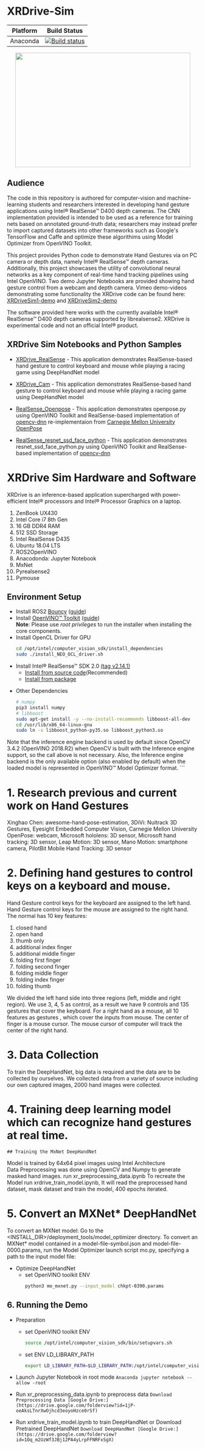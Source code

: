 # XRDrive-Sim
Platform | Build Status |
-------- | ------------ |
Anaconda | [![Build status](https://ci.appveyor.com/api/projects/status/swutsp1bjcc56q64/branch/master?svg=true)](https://ci.appveyor.com/project/ddiakopoulos/hand-tracking-samples/branch/master)

<p align="center">
  <img width="460" height="300" src="https://github.com/TebogoNakampe/XRDrive-Sim/blob/master/Code/hand.gif">
</p>

## Audience

The code in this repository is authored for computer-vision and machine-learning students and researchers interested in developing hand gesture applications using Intel® RealSense™ D400 depth cameras. The CNN implementation provided is intended to be used as a reference for training nets based on annotated ground-truth data; researchers may instead prefer to import captured datasets into other frameworks such as Google's TensorFlow and Caffe and optimize these algorithims using Model Optimizer from OpenVINO Toolkit.

This project provides Python code to demonstrate Hand Gestures via on PC camera or depth data, namely Intel® RealSense™ depth cameras. Additionally, this project showcases the utility of convolutional neural networks as a key component of real-time hand tracking pipelines using Intel OpenVINO. Two demo Jupyter Notebooks are provided showing hand gesture control from a webcam and depth camera. Vimeo demo-videos demonstrating some functionality the XRDrive code can be found here: [XRDriveSim1-demo](https://vimeo.com/305377886) and [XRDriveSim2-demo](https://vimeo.com/305378325)

The software provided here works with the currently available Intel® RealSense™ D400 depth cameras supported by librealsense2. XRDrive is experimental code and not an official Intel® product.

## XRDrive Sim Notebooks and Python Samples

* [XRDrive_RealSense](xr_drive_realsense.ipynb) - This application demonstrates RealSense-based hand gesture to control keyboard and mouse while playing a racing game using DeepHandNet model

* [XRDrive_Cam](xr_drive_cam.ipynb) - This application demonstrates RealSense-based hand gesture to control keyboard and mouse while playing a racing game using DeepHandNet model

* [RealSense_Openpose](openpose.py) - This application demonstrates openpose.py using OpenVINO Toolkit and RealSense-based implementation of [opencv-dnn](https://github.com/opencv/opencv/blob/master/samples/dnn/openpose.py) re-implementaion from [Carnegie Mellon University OpenPose](https://github.com/CMU-Perceptual-Computing-Lab/openpose)

* [RealSense_resnet_ssd_face_python](resnet_ssd_face_python.py) - This application demonstrates resnet_ssd_face_python.py using OpenVINO Toolkit and RealSense-based implementation of [opencv-dnn](https://github.com/opencv/opencv/tree/master/samples/dnn)


# XRDrive Sim Hardware and Software

XRDrive is an inference-based application supercharged with power-efficient Intel® processors and Intel® Processor Graphics on a laptop.

1. ZenBook UX430
2. Intel Core i7 8th Gen
3. 16 GB DDR4 RAM
4. 512 SSD Storage
5. Intel RealSense D435
6. Ubuntu 18.04 LTS
7. ROS2OpenVINO
8. Anacodonda: Jupyter Notebook 
9. MxNet
10. Pyrealsense2
11. Pymouse

## Environment Setup
* Install ROS2 [Bouncy](https://github.com/ros2/ros2/wiki) ([guide](https://github.com/ros2/ros2/wiki/Linux-Development-Setup))<br>
* Install [OpenVINO™ Toolkit](https://software.intel.com/en-us/openvino-toolkit) ([guide](https://software.intel.com/en-us/articles/OpenVINO-Install-Linux))<br>
    	**Note**: Please use  *root privileges* to run the installer when installing the core components.
* Install OpenCL Driver for GPU
	```bash
	cd /opt/intel/computer_vision_sdk/install_dependencies
	sudo ./install_NEO_OCL_driver.sh
	```
* Install Intel® RealSense™ SDK 2.0 [(tag v2.14.1)](https://github.com/IntelRealSense/librealsense/tree/v2.14.1)<br>
	* [Install from source code](https://github.com/IntelRealSense/librealsense/blob/v2.14.1/doc/installation.md)(Recommended)<br>
	* [Install from package](https://github.com/IntelRealSense/librealsense/blob/v2.14.1/doc/distribution_linux.md)<br>

- Other Dependencies
	```bash
	# numpy
	pip3 install numpy
	# libboost
	sudo apt-get install -y --no-install-recommends libboost-all-dev
	cd /usr/lib/x86_64-linux-gnu
	sudo ln -s libboost_python-py35.so libboost_python3.so
	```

Note that the inference engine backend is used by default since OpenCV 3.4.2 (OpenVINO 2018.R2) when OpenCV is built with the Inference engine support, so the call above is not necessary. Also, the Inference engine backend is the only available option (also enabled by default) when the loaded model is represented in OpenVINO™ Model Optimizer format.
       ```


# 1. Research previous and current work on Hand Gestures

Xinghao Chen: awesome-hand-pose-estimation,
3DiVi: Nuitrack 3D Gestures,
Eyesight Embedded Computer Vision,
Carnegie Mellon University OpenPose: webcam,
Microsoft hololens: 3D sensor,
Microsoft hand tracking: 3D sensor,
Leap Motion: 3D sensor,
Mano Motion: smartphone camera,
PilotBit Mobile Hand Tracking: 3D sensor

# 2. Defining hand gestures to control keys on a keyboard and mouse.

Hand Gesture control keys for the keyboard are assigned to the left hand. Hand Gesture control keys for the mouse are assigned to the right hand. 
The normal has 10 key features:

1. closed hand
2. open hand
3. thumb only
4. additional index finger
5. additional middle finger
6. folding first finger
7. folding second finger
8. folding middle finger
9. folding index finger
10. folding thumb

We divided the left hand side into three regions (left, middle and right region). We use 3, 4, 5 as control, as a result we have 9 controls and 135 gestures that cover the keyboard. For a right hand as a mouse, all 10 features as gestures , which cover the inputs from mouse. The center of finger is a mouse cursor. The mouse cursor of computer will track the center of the right hand.

# 3. Data Collection

To train the DeepHandNet, big data is required and the data are to be collected by ourselves. We collected data from a variety of source including our own captured images, 2000 hand images were collected.


# 4. Training deep learning model which can recognize hand gestures at real time.
	## Training the MxNet DeepHandNet
Model is trained by 64x64 pixel images using Intel Architecture  
Data Preprocessing was done using OpenCV and Numpy to generate masked hand images. run xr_preprocessing_data.ipynb 
To recreate the Model run xrdrive_train_model.ipynb, It will read the preprocessed hand dataset, mask dataset and train the model, 400 epochs iterated.

# 5. Convert an MXNet* DeepHandNet
To convert an MXNet model:
Go to the <INSTALL_DIR>/deployment_tools/model_optimizer directory.
To convert an MXNet* model contained in a model-file-symbol.json and model-file-0000.params, run the Model Optimizer launch script mo.py, specifying a path to the input model file:
* Optimize DeepHandNet
	* set OpenVINO toolkit ENV
		```bash
		python3 mo_mxnet.py --input_model chkpt-0390.params
		```


## 6. Running the Demo
* Preparation
	* set OpenVINO toolkit ENV
		```bash
		source /opt/intel/computer_vision_sdk/bin/setupvars.sh
		```
	* set ENV LD_LIBRARY_PATH
		```bash
		export LD_LIBRARY_PATH=$LD_LIBRARY_PATH:/opt/intel/computer_vision_sdk/deployment_tools/inference_engine/samples/build/intel64/Release/lib
		```

* Launch Jupyter Notebook in root mode
		```Anaconda
		jupyter notebook --allow -root
		```
* Run xr_preprocessing_data.ipynb to preprocess data
		```Download Preprocessing Data
		[Google Drive:](https://drive.google.com/folderview?id=1jP-oeAksLTnrXwOjhcd3eoyoHzce0rSf)
		```
* Run xrdrive_train_model.ipynb to train DeepHandNet or Download Pretrained DeepHandNet
		```Download DeepHandNet
		[Google Drive:](https://drive.google.com/folderview?id=1Oq_m2UzWf3JBj12PA4yLrpFFNRFxSgX)
		```


